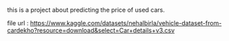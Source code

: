 this is a project about predicting the price of used cars.


file url : https://www.kaggle.com/datasets/nehalbirla/vehicle-dataset-from-cardekho?resource=download&select=Car+details+v3.csv

